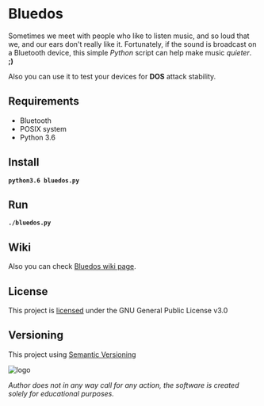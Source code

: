 # Bluedos

Sometimes we meet with people who like to listen music, and so loud that we, and our ears don't really like it.
Fortunately, if the sound is broadcast on a Bluetooth device, this simple *Python* script can help make music *quieter*.
**;)**


Also you can use it to test your devices for **DOS** attack stability.

## Requirements

- Bluetooth
- POSIX system
- Python 3.6

## Install

**`python3.6 bluedos.py`**

## Run

**`./bluedos.py`**

## Wiki
Also you can check [Bluedos wiki page](https://gitlab.com/ceigh/bluedos/wikis).

## License

This project is [licensed](https://gitlab.com/ceigh/bluedos/blob/master/LICENSE) under the GNU General Public License v3.0

## Versioning

This project using [Semantic Versioning](https://semver.org)

![logo](https://gitlab.com/ceigh/bluedos/uploads/c644ed417e77eeca460c7f2d15882ba4/logo.png)

*Author does not in any way call for any action, the software is created solely for educational purposes.*
